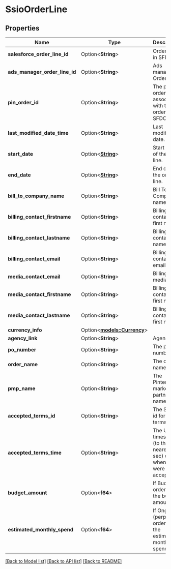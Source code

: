 # SsioOrderLine

## Properties

Name | Type | Description | Notes
------------ | ------------- | ------------- | -------------
**salesforce_order_line_id** | Option<**String**> | OrderLineId in SFDC | [optional]
**ads_manager_order_line_id** | Option<**String**> | Ads manager OrderLineId | [optional]
**pin_order_id** | Option<**String**> | The pin order id associated with the order line in SFDC | [optional]
**last_modified_date_time** | Option<**String**> | Last modified date. | [optional]
**start_date** | Option<[**String**](string.md)> | Start date of the order line. | [optional]
**end_date** | Option<[**String**](string.md)> | End date of the order line. | [optional]
**bill_to_company_name** | Option<**String**> | Bill To Company name | [optional]
**billing_contact_firstname** | Option<**String**> | Billing contact first name | [optional]
**billing_contact_lastname** | Option<**String**> | Billing contact last name | [optional]
**billing_contact_email** | Option<**String**> | Billing contact email | [optional]
**media_contact_email** | Option<**String**> | Billing media email | [optional]
**media_contact_firstname** | Option<**String**> | Billing contact first name | [optional]
**media_contact_lastname** | Option<**String**> | Billing contact first name | [optional]
**currency_info** | Option<[**models::Currency**](Currency.md)> |  | [optional]
**agency_link** | Option<**String**> | Agency link | [optional]
**po_number** | Option<**String**> | The po number | [optional]
**order_name** | Option<**String**> | The order name | [optional]
**pmp_name** | Option<**String**> | The Pinterest marketing partner name | [optional]
**accepted_terms_id** | Option<**String**> | The SFDC id for the terms | [optional]
**accepted_terms_time** | Option<**String**> | The UTC timestamp (to the nearest sec) of when terms were accepted | [optional]
**budget_amount** | Option<**f64**> | If Budget order line, the budget amount. | [optional]
**estimated_monthly_spend** | Option<**f64**> | If Ongoing (perpetual) order line, the estimated monthly spend | [optional]

[[Back to Model list]](../README.md#documentation-for-models) [[Back to API list]](../README.md#documentation-for-api-endpoints) [[Back to README]](../README.md)


